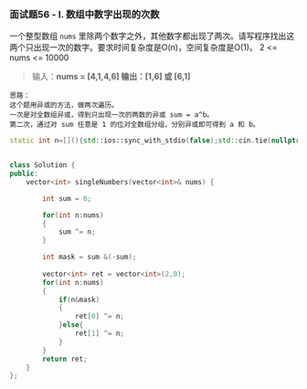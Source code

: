 ### 面试题56 - I. 数组中数字出现的次数

一个整型数组 `nums` 里除两个数字之外，其他数字都出现了两次。请写程序找出这两个只出现一次的数字。要求时间复杂度是O(n)，空间复杂度是O(1)。 2 <= nums <= 10000

>输入：**nums = [4,1,4,6]
>**输出：**[1,6] 或 [6,1]** 

```
思路：
这个题用异或的方法，做两次遍历。
一次是对全数组异或，得到只出现一次的两数的异或 sum = a^b。
第二次，通过对 sum 任意是 1 的位对全数组分组，分别异或即可得到 a 和 b。
```



```cpp
static int n=[](){std::ios::sync_with_stdio(false);std::cin.tie(nullptr);return 0;}();


class Solution {
public:
    vector<int> singleNumbers(vector<int>& nums) {

        int sum = 0;

        for(int n:nums)
        {
            sum ^= n;
        }

        int mask = sum &(-sum);
        
        vector<int> ret = vector<int>(2,0);
        for(int n:nums)
        {
            if(n&mask)
            {
                ret[0] ^= n;
            }else{
                ret[1] ^= n;
            }
        }
        return ret;
    }
};
```

